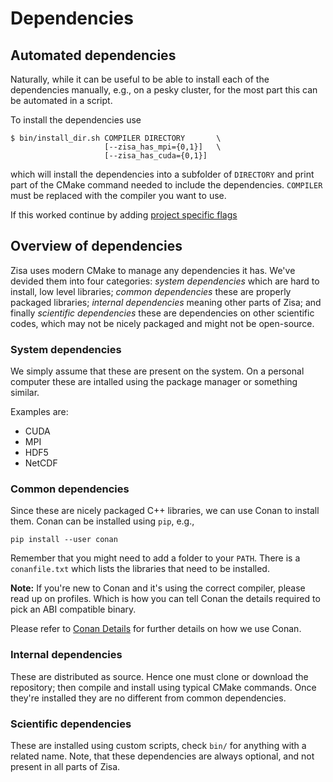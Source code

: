 # Dependencies
## Automated dependencies
Naturally, while it can be useful to be able to install each of the
dependencies manually, e.g., on a pesky cluster, for the most part this can be
automated in a script.

To install the dependencies use

    $ bin/install_dir.sh COMPILER DIRECTORY       \
                         [--zisa_has_mpi={0,1}]   \
                         [--zisa_has_cuda={0,1}]

which will install the dependencies into a subfolder of `DIRECTORY` and print
part of the CMake command needed to include the dependencies. `COMPILER` must
be replaced with the compiler you want to use.

If this worked continue by adding [project specific flags]

[project specific flags]: cmake.md#cmake_flags

## Overview of dependencies
Zisa uses modern CMake to manage any dependencies it has. We've devided them
into four categories: *system dependencies* which are hard to install, low
level libraries; *common dependencies* these are properly packaged libraries;
*internal dependencies* meaning other parts of Zisa; and finally *scientific
dependencies* these are dependencies on other scientific codes, which may not
be nicely packaged and might not be open-source.

### System dependencies
We simply assume that these are present on the system. On a personal computer
these are intalled using the package manager or something similar.

Examples are:
  * CUDA
  * MPI
  * HDF5
  * NetCDF


### Common dependencies
Since these are nicely packaged C++ libraries, we can use Conan to install
them. Conan can be installed using `pip`, e.g.,

    pip install --user conan

Remember that you might need to add a folder to your `PATH`. There is a
`conanfile.txt` which lists the libraries that need to be installed.

**Note:** If you're new to Conan and it's using the correct compiler, please read
up on profiles. Which is how you can tell Conan the details required to pick an
ABI compatible binary.

Please refer to [Conan Details] for further details on how we use Conan.

[Conan Details]: conan.md

### Internal dependencies
These are distributed as source. Hence one must clone or download the
repository; then compile and install using typical CMake commands. Once they're
installed they are no different from common dependencies.

### Scientific dependencies
These are installed using custom scripts, check `bin/` for anything with a
related name. Note, that these dependencies are always optional, and not present
in all parts of Zisa.


